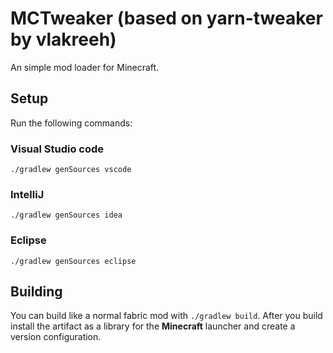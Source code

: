 # MCTweaker (based on yarn-tweaker by vlakreeh)
An simple mod loader for Minecraft.

## Setup

Run the following commands:

### Visual Studio code

`./gradlew genSources vscode`

### IntelliJ

`./gradlew genSources idea`

### Eclipse

`./gradlew genSources eclipse`

## Building

You can build like a normal fabric mod with `./gradlew build`. After you build install the artifact as a library for the **Minecraft** launcher and create a version configuration.
